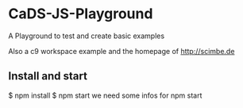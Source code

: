 # CaDS-JS-Playground
A Playground to test and create basic examples

Also a c9 workspace example and the homepage of http://scimbe.de

## Install and start 
$ npm install
$ npm start
we need some infos for npm start
